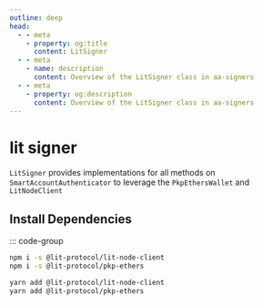 ```yaml
---
outline: deep
head:
  - - meta
    - property: og:title
      content: LitSigner 
  - - meta
    - name: description
      content: Overview of the LitSigner class in aa-signers
  - - meta
    - property: og:description
      content: Overview of the LitSigner class in aa-signers
---
```


# lit signer

`LitSigner` provides implementations for all methods on `SmartAccountAuthenticator` to leverage the `PkpEthersWallet` and `LitNodeClient`


## Install Dependencies

::: code-group

```bash [npm]
npm i -s @lit-protocol/lit-node-client
npm i -s @lit-protocol/pkp-ethers
```

```bash [yarn]
yarn add @lit-protocol/lit-node-client
yarn add @lit-protocol/pkp-ethers
```
